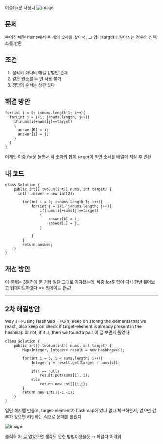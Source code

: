 이중for문 사용시
![image](https://github.com/user-attachments/assets/fa99cfcf-345d-4fff-8a4f-4b35a0c398d8)

## 문제
주어진 배열 nums에서 두 개의 숫자를 찾아서, 그 합이 target과 같아지는 경우의 인덱스를 반환

## 조건
1. 정확히 하나의 해결 방법만 존재
2. 같은 원소를 두 번 사용 불가
3. 정답의 순서는 상관 없다

## 해결 방안
```
for(int i = 0; i<nums.length-1; i++){
  for(int j = i+1; j<nums.length; j++){
    if(nums[i]+nums[j]==target)
    {
      answer[0] = i;
      answer[1] = j;
    }
  }
}
```

어게인 이중 for문 돌면서 각 숫자의 합이 target이 되면 숫서를 배열에 저장 후 반환

## 내 코드
```
class Solution {
    public int[] twoSum(int[] nums, int target) {
      int[] answer = new int[2];

        for(int i = 0; i<nums.length-1; i++){
            for(int j = i+1; j<nums.length; j++){
                if(nums[i]+nums[j]==target)
                {
                    answer[0] = i;
                    answer[1] = j;
                }

            }
        }
        return answer;  
    }
}
```

## 개선 방안
이 문제는 3달전에 푼 거라 일단 그대로 가져왔는데, 이중 for문 없이 다시 한번 풀어보고 업데이트하겠다 => 업데이트 완료!

---

## 2차 해결방안
Way 3-->Using HashMap -->O(n)
keep on storing the elements that we reach, also keep on check if target-element is already present in the hashmap or not, if it is, then we found a pair
이 글 보면서 풀었다!

```
class Solution {
    public int[] twoSum(int[] nums, int target) {
        Map<Integer, Integer> result = new HashMap<>();

        for(int i = 0; i < nums.length; i++){
            Integer j = result.get(target - nums[i]);

            if(j == null)
                result.put(nums[i], i);
            else
                return new int[]{i,j};
        }
        return new int[]{-1,-1};
    }
}
```

일단 해시맵 만들고, target-element가 hashmap에 있나 없나 체크하면서, 없으면 값 추가 있으면 리턴하는 식으로 문제를 풀었다

![image](https://github.com/user-attachments/assets/f9adf9ad-39df-4971-8cb6-8cf5a18ef1e5)

솔직히 저 글 없었으면 생각도 못한 방법이었을듯 ㅠ 어렵다 어려워
